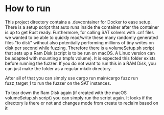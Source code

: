 
# How to run

This project directory contains a .devcontainer for Docker to ease setup. There is a setup script that auto runs inside the container after the container is up to get Rust ready.
Furthermore, for calling SAT solvers with .cnf files we wanted to be able to quickly read/write these many randomly generated files "to disk" without also potentially performing millions of tiny writes on disk per second while fuzzing.
Therefore there is a volumeSetup.sh script that sets up a Ram Disk (script is to be run on macOS. A Linux version can be adapted with mounting a tmpfs volume). It is expected this folder exists before running the fuzzer. If you do not want to run this in a RAM Disk, you can just make the folder as a regular mkdir directory.

After all of that you can simply use
cargo run main/cargo fuzz run fuzz_target_1
to run the fuzzer on the SAT instances. 

To tear down the Ram Disk again (if created with the macOS volumeSetup.sh script) you can simply run the script again. It looks if the directory is there or not and changes mode from create to reclaim based on it
